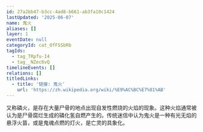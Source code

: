 ```yaml
---
id: 27a2bb47-b3cc-4ad8-b661-ab3fa10c1424
lastUpdated: '2025-06-07'
name: 鬼火
aliases: []
layer: 1
eventDate: null
categoryId: cat_OfFSSbRb
tagIds:
  - tag_TRpfu-I4
  - tag__NZec6vQ
timelineEvents: []
relations: []
titledLinks:
  - title: '链接: 鬼火'
    url: 'https://zh.wikipedia.org/wiki/%E9%AC%BC%E7%81%AB'
---
```

又称磷火，是存在大量尸骨的地点出现自发性燃烧的火焰的现象。这种火焰通常被认为是尸骨腐烂生成的磷化氢自燃产生的。传统迷信中认为鬼火是一种有光无焰的悬浮火苗，或是鬼魂点燃的灯火，是亡灵的具象化。

